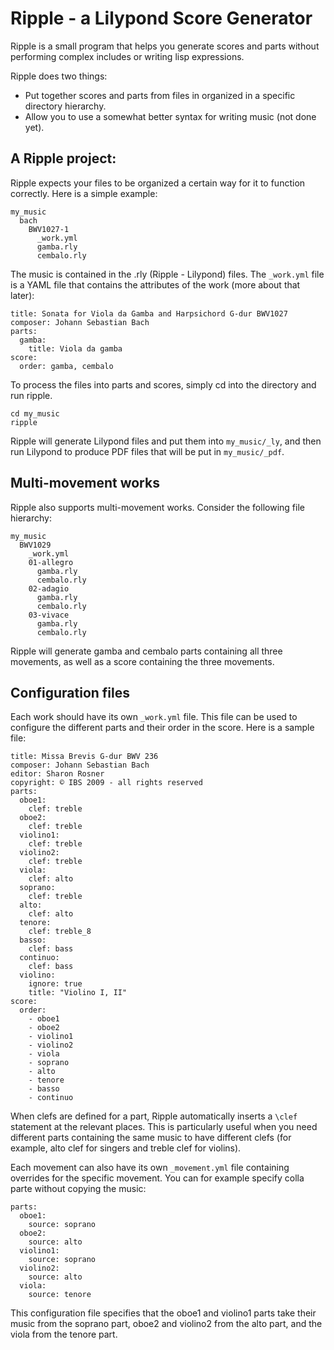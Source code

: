 # Ripple - a Lilypond Score Generator

Ripple is a small program that helps you generate scores and parts without performing complex includes or writing lisp expressions.

Ripple does two things:
- Put together scores and parts from files in organized in a specific directory hierarchy.
- Allow you to use a somewhat better syntax for writing music (not done yet).

## A Ripple project:

Ripple expects your files to be organized a certain way for it to function correctly. Here is a simple example:

    my_music
      bach
        BWV1027-1
          _work.yml
          gamba.rly
          cembalo.rly

The music is contained in the .rly (Ripple - Lilypond) files. The <code>\_work.yml</code> file is a YAML file that contains the attributes of the work (more about that later):

    title: Sonata for Viola da Gamba and Harpsichord G-dur BWV1027
    composer: Johann Sebastian Bach
    parts:
      gamba:
        title: Viola da gamba
    score:
      order: gamba, cembalo
      
To process the files into parts and scores, simply cd into the directory and run ripple.

    cd my_music
    ripple
    
Ripple will generate Lilypond files and put them into <code>my\_music/\_ly</code>, and then run Lilypond to produce PDF files that will be put in <code>my\_music/\_pdf</code>.

## Multi-movement works

Ripple also supports multi-movement works. Consider the following file hierarchy:

    my_music
      BWV1029
        _work.yml
        01-allegro
          gamba.rly
          cembalo.rly
        02-adagio
          gamba.rly
          cembalo.rly
        03-vivace
          gamba.rly
          cembalo.rly

Ripple will generate gamba and cembalo parts containing all three movements, as well as a score containing the three movements.

## Configuration files

Each work should have its own <code>\_work.yml</code> file. This file can be used to configure the different parts and their order in the score. Here is a sample file:

    title: Missa Brevis G-dur BWV 236
    composer: Johann Sebastian Bach
    editor: Sharon Rosner
    copyright: © IBS 2009 - all rights reserved
    parts:
      oboe1:
        clef: treble
      oboe2:
        clef: treble
      violino1:
        clef: treble
      violino2:
        clef: treble
      viola:
        clef: alto
      soprano:
        clef: treble
      alto:
        clef: alto
      tenore:
        clef: treble_8
      basso:
        clef: bass
      continuo:
        clef: bass
      violino:
        ignore: true
        title: "Violino I, II"
    score:
      order:
        - oboe1
        - oboe2
        - violino1
        - violino2
        - viola
        - soprano
        - alto
        - tenore
        - basso
        - continuo

When clefs are defined for a part, Ripple automatically inserts a <code>\\clef</code> statement at the relevant places. This is particularly useful when you need different parts containing the same music to have different clefs (for example, alto clef for singers and treble clef for violins).

Each movement can also have its own <code>\_movement.yml</code> file containing overrides for the specific movement. You can for example specify colla parte without copying the music:

    parts:
      oboe1:
        source: soprano
      oboe2:
        source: alto
      violino1:
        source: soprano
      violino2: 
        source: alto
      viola:
        source: tenore

This configuration file specifies that the oboe1 and violino1 parts take their music from the soprano part, oboe2 and violino2 from the alto part, and the viola from the tenore part.


